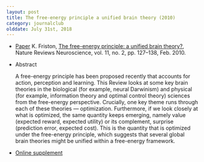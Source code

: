 ```yaml
---
layout: post
title: The free-energy principle a unified brain theory (2010)
category: journalclub
olddate: July 31st, 2018
---
```


* [Paper]({{site.url}}/journalclub/JCpapers/Friston_NRN2010.pdf) K. Friston, [The free-energy principle: a unified brain theory?](https://www.nature.com/articles/nrn2787), Nature Reviews Neuroscience, vol. 11, no. 2, pp. 127–138, Feb. 2010.
* Abstract

    A free-energy principle has been proposed recently that accounts for action, perception and learning. This Review looks at some key brain theories in the biological (for example, neural Darwinism) and physical (for example, information theory and optimal control theory) sciences from the free-energy perspective. Crucially, one key theme runs through each of these theories — optimization. Furthermore, if we look closely at what is optimized, the same quantity keeps emerging, namely value (expected reward, expected utility) or its complement, surprise (prediction error, expected cost). This is the quantity that is optimized under the free-energy principle, which suggests that several global brain theories might be unified within a free-energy framework.

* [Online supplement](https://www.nature.com/articles/nrn2787#supplementary-information)

